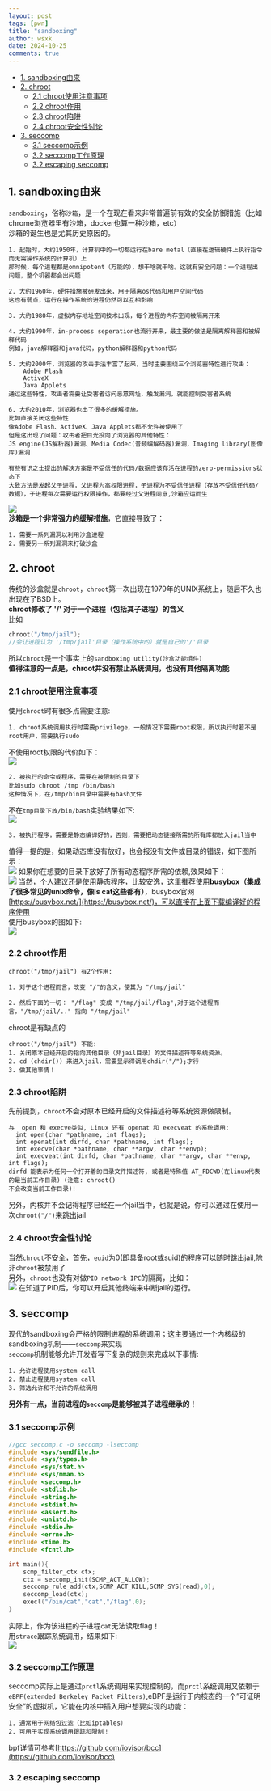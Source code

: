 ```yaml
---
layout: post
tags: [pwn]
title: "sandboxing"
author: wsxk
date: 2024-10-25
comments: true
---
```


- [1. sandboxing由来](#1-sandboxing由来)
- [2. chroot](#2-chroot)
  - [2.1 chroot使用注意事项](#21-chroot使用注意事项)
  - [2.2 chroot作用](#22-chroot作用)
  - [2.3 chroot陷阱](#23-chroot陷阱)
  - [2.4 chroot安全性讨论](#24-chroot安全性讨论)
- [3. seccomp](#3-seccomp)
  - [3.1 seccomp示例](#31-seccomp示例)
  - [3.2 seccomp工作原理](#32-seccomp工作原理)
  - [3.2 escaping seccomp](#32-escaping-seccomp)

## 1. sandboxing由来<br>
`sandboxing`，俗称`沙箱`，是一个在现在看来非常普遍前有效的安全防御措施（比如chrome浏览器里有沙箱，docker也算一种沙箱，etc）<br>
沙箱的诞生也是尤其历史原因的。<br>
```
1. 起始时，大约1950年，计算机中的一切都运行在bare metal（直接在逻辑硬件上执行指令而无需操作系统的计算机）上
那时候，每个进程都是omnipotent（万能的），想干啥就干啥。这就有安全问题：一个进程出问题，整个机器都会出问题

2. 大约1960年，硬件措施被研发出来，用于隔离os代码和用户空间代码
这也有弱点，运行在操作系统的进程仍然可以互相影响

3. 大约1980年，虚拟内存地址空间技术出现，每个进程的内存空间被隔离开来

4. 大约1990年，in-process seperation也流行开来，最主要的做法是隔离解释器和被解释代码
例如，java解释器和java代码，python解释器和python代码

5. 大约2000年，浏览器的攻击手法丰富了起来，当时主要围绕三个浏览器特性进行攻击：
    Adobe Flash
    ActiveX
    Java Applets
通过这些特性，攻击者需要让受害者访问恶意网址，触发漏洞，就能控制受害者系统

6. 大约2010年，浏览器也出了很多的缓解措施。
比如直接关闭这些特性
像Adobe Flash、ActiveX、Java Applets都不允许被使用了
但是这出现了问题：攻击者把目光投向了浏览器的其他特性：
JS engine(JS解析器)漏洞、Media Codec(音频编解码器)漏洞，Imaging library(图像库)漏洞

有些有识之士提出的解决方案是不受信任的代码/数据应该存活在进程的zero-permissions状态下
大致方法是发起父子进程，父进程为高权限进程，子进程为不受信任进程（存放不受信任代码/数据），子进程每次需要运行权限操作，都要经过父进程同意,沙箱应运而生
```
![](https://raw.githubusercontent.com/wsxk/wsxk_pictures/main/2024-9-25/20241020192813.png)<br>
**沙箱是一个非常强力的缓解措施**，它直接导致了：<br>
```
1. 需要一系列漏洞以利用沙盒进程
2. 需要另一系列漏洞来打破沙盒
```


## 2. chroot<br>
传统的沙盒就是`chroot`，`chroot`第一次出现在1979年的UNIX系统上，随后不久也出现在了BSD上。<br>
**chroot修改了 '/' 对于一个进程（包括其子进程）的含义**<br>
比如<br>
```c
chroot("/tmp/jail");
//会让进程认为 '/tmp/jail'目录（操作系统中的）就是自己的'/'目录 
```
所以`chroot`是一个事实上的`sandboxing utility(沙盒功能组件)`<br>
**值得注意的一点是，chroot并没有禁止系统调用，也没有其他隔离功能**<br>

### 2.1 chroot使用注意事项<br>
使用`chroot`时有很多点需要注意:<br>
```
1. chroot系统调用执行时需要privilege，一般情况下需要root权限，所以执行时若不是root用户，需要执行sudo
```
不使用root权限的代价如下：<br>
![](https://raw.githubusercontent.com/wsxk/wsxk_pictures/main/2024-9-25/20241021225618.png)<br>

```
2. 被执行的命令或程序，需要在被限制的目录下
比如sudo chroot /tmp /bin/bash
这种情况下，在/tmp/bin目录中需要有bash文件
```
不在`tmp目录下放/bin/bash`实验结果如下:<br>
![](https://raw.githubusercontent.com/wsxk/wsxk_pictures/main/2024-9-25/20241021225911.png)

```
3. 被执行程序，需要是静态编译好的，否则，需要把动态链接所需的所有库都放入jail当中
```
值得一提的是，如果动态库没有放好，也会报没有文件或目录的错误，如下图所示：<br>
![](https://raw.githubusercontent.com/wsxk/wsxk_pictures/main/2024-9-25/20241022213844.png)
如果你在想要的目录下放好了所有动态程序所需的依赖,效果如下：<br>
![](https://raw.githubusercontent.com/wsxk/wsxk_pictures/main/2024-9-25/20241022214620.png)
当然，个人建议还是使用静态程序，比较安逸，这里推荐使用**busybox（集成了很多常见的unix命令，像ls cat这些都有）**，busybox官网[https://busybox.net/](https://busybox.net/)，可以直接在上面下载编译好的程序使用<br>
使用busybox的图如下:<br>
![](https://raw.githubusercontent.com/wsxk/wsxk_pictures/main/2024-9-25/20241030194122.png)

### 2.2 chroot作用<br>
```
chroot("/tmp/jail") 有2个作用:

1. 对于这个进程而言，改变 "/"的含义，使其为 "/tmp/jail"

2. 然后下面的一切： "/flag" 变成 "/tmp/jail/flag",对于这个进程而言，"/tmp/jail/.." 指向 "/tmp/jail"
```
chroot是有缺点的<br>
```
chroot("/tmp/jail") 不能:
1. 关闭原本已经开启的指向其他目录（非jail目录）的文件描述符等系统资源。
2. cd (chdir()) 来进入jail，需要显示得调用chdir("/");才行
3. 做其他事情！
```

### 2.3 chroot陷阱<br>
先前提到，`chroot`不会对原本已经开启的文件描述符等系统资源做限制。<br>
```
与  open 和 execve类似, Linux 还有 openat 和 execveat 的系统调用:
  int open(char *pathname, int flags);
  int openat(int dirfd, char *pathname, int flags);
  int execve(char *pathname, char **argv, char **envp);
  int execveat(int dirfd, char *pathname, char **argv, char **envp, int flags);
dirfd 能表示为任何一个打开着的目录文件描述符, 或者是特殊值 AT_FDCWD(在linux代表的是当前工作目录) (注意: chroot()
不会改变当前工作目录)!
```
另外，内核并不会记得程序已经在一个jail当中，也就是说，你可以通过在使用一次`chroot("/")`来跳出jail<br>

### 2.4 chroot安全性讨论<br>
当然`chroot`不安全，首先，`euid`为0(即具备root或suid)的程序可以随时跳出jail,除非`chroot`被禁用了<br>
另外，`chroot`也没有对做`PID network IPC`的隔离，比如：<br>
![](https://raw.githubusercontent.com/wsxk/wsxk_pictures/main/2024-9-25/20241031214105.png)
在知道了PID后，你可以开启其他终端来中断jail的运行。

## 3. seccomp<br>
现代的sandboxing会严格的限制进程的系统调用；这主要通过一个内核级的sandboxing机制——`seccomp`来实现<br>
`seccomp`机制能够允许开发者写下复杂的规则来完成以下事情:<br>
```
1. 允许进程使用system call
2. 禁止进程使用system call
3. 筛选允许和不允许的系统调用
```

**另外有一点，当前进程的`seccomp`是能够被其子进程继承的！**<br>

### 3.1 seccomp示例<br>
```C
//gcc seccomp.c -o seccomp -lseccomp
#include <sys/sendfile.h>
#include <sys/types.h>
#include <sys/stat.h>
#include <sys/mman.h>
#include <seccomp.h>
#include <stdlib.h>
#include <string.h>
#include <stdint.h>
#include <assert.h>
#include <unistd.h>
#include <stdio.h>
#include <errno.h>
#include <time.h>
#include <fcntl.h>

int main(){
    scmp_filter_ctx ctx;
    ctx = seccomp_init(SCMP_ACT_ALLOW);
    seccomp_rule_add(ctx,SCMP_ACT_KILL,SCMP_SYS(read),0);
    seccomp_load(ctx);
    execl("/bin/cat","cat","/flag",0);
}

```
实际上，作为该进程的子进程`cat`无法读取flag！<br>
用`strace`跟踪系统调用，结果如下:<br>
![](https://raw.githubusercontent.com/wsxk/wsxk_pictures/main/2024-9-25/20241101202842.png)

### 3.2 seccomp工作原理<br>
seccomp实际上是通过`prctl`系统调用来实现控制的，而`prctl`系统调用又依赖于`eBPF(extended Berkeley Packet Filters)`,eBPF是运行于内核态的一个”可证明安全“的虚拟机，它能在内核中插入用户想要实现的功能：<br>
```
1. 通常用于网络包过滤（比如iptables）
2. 可用于实现系统调用跟踪和限制！
```
bpf详情可参考[https://github.com/iovisor/bcc](https://github.com/iovisor/bcc)<br>


### 3.2 escaping seccomp<br>
